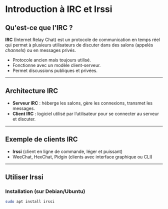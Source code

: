 # Introduction à IRC et Irssi

## Qu'est-ce que l'IRC ?

**IRC** (Internet Relay Chat) est un protocole de communication en temps réel qui permet à plusieurs utilisateurs de discuter dans des salons (appelés *channels*) ou en messages privés.

- Protocole ancien mais toujours utilisé.
- Fonctionne avec un modèle client-serveur.
- Permet discussions publiques et privées.

---

## Architecture IRC

- **Serveur IRC** : héberge les salons, gère les connexions, transmet les messages.
- **Client IRC** : logiciel utilisé par l’utilisateur pour se connecter au serveur et discuter.

---

## Exemple de clients IRC

- **Irssi** (client en ligne de commande, léger et puissant)
- WeeChat, HexChat, Pidgin (clients avec interface graphique ou CLI)

---

## Utiliser Irssi

### Installation (sur Debian/Ubuntu)

```bash
sudo apt install irssi

